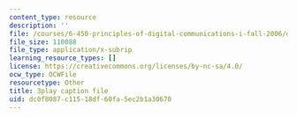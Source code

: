 ```yaml
---
content_type: resource
description: ''
file: /courses/6-450-principles-of-digital-communications-i-fall-2006/dc0f8087c11518df60fa5ec2b1a30670_7qq1JYj2kM.srt
file_size: 110088
file_type: application/x-subrip
learning_resource_types: []
license: https://creativecommons.org/licenses/by-nc-sa/4.0/
ocw_type: OCWFile
resourcetype: Other
title: 3play caption file
uid: dc0f8087-c115-18df-60fa-5ec2b1a30670
---
```

